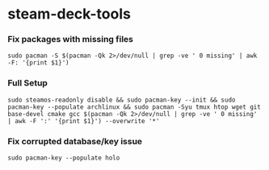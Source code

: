# steam-deck-tools

### Fix packages with missing files
`sudo pacman -S $(pacman -Qk 2>/dev/null | grep -ve ' 0 missing' | awk -F: '{print $1}')`


### Full Setup
`sudo steamos-readonly disable && sudo pacman-key --init && sudo pacman-key --populate archlinux && sudo pacman -Syu tmux htop wget git base-devel cmake gcc $(pacman -Qk 2>/dev/null | grep -ve ' 0 missing' | awk -F ':' '{print $1}') --overwrite '*'`


### Fix corrupted database/key issue
`sudo pacman-key --populate holo`

